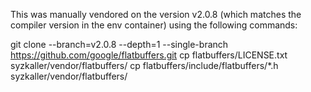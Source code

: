 This was manually vendored on the version v2.0.8
(which matches the compiler version in the env container)
using the following commands:

git clone --branch=v2.0.8 --depth=1 --single-branch https://github.com/google/flatbuffers.git
cp flatbuffers/LICENSE.txt syzkaller/vendor/flatbuffers/
cp flatbuffers/include/flatbuffers/*.h syzkaller/vendor/flatbuffers/
